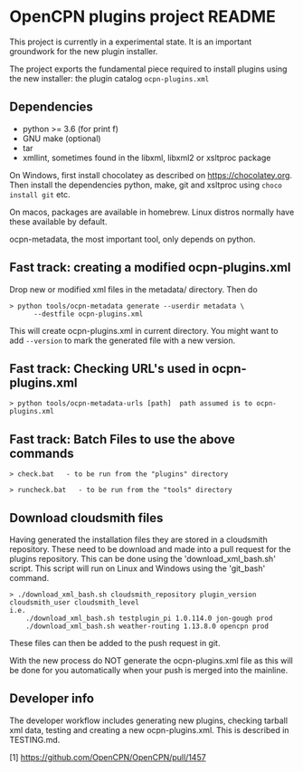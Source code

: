 OpenCPN plugins project README
===============================

This project is currently in a experimental state. It is an important
groundwork for the new plugin installer.

The project exports the fundamental piece required to install plugins using
the new installer: the plugin catalog `ocpn-plugins.xml`


Dependencies
------------

  - python >= 3.6    (for print f)
  - GNU make (optional)
  - tar
  - xmllint, sometimes found in the libxml, libxml2  or xsltproc package

On Windows, first install chocolatey as described on https://chocolatey.org.
Then install the dependencies python,  make,  git  and xsltproc using
`choco install git` etc.

On macos, packages are available in homebrew. Linux distros normally have these
available by default.

ocpn-metadata, the most important tool, only depends on python.


Fast track: creating a modified ocpn-plugins.xml
------------------------------------------------

Drop new or modified xml files in the metadata/ directory. Then do

    > python tools/ocpn-metadata generate --userdir metadata \
          --destfile ocpn-plugins.xml

This will create ocpn-plugins.xml in current directory. You might want to add
```--version``` to mark the generated file with a new version.


Fast track: Checking URL's used in ocpn-plugins.xml
------------------------------------------------

    > python tools/ocpn-metadata-urls [path]  path assumed is to ocpn-plugins.xml
	

Fast track: Batch Files to use the above commands
------------------------------------------------

    > check.bat   - to be run from the "plugins" directory

    > runcheck.bat   - to be run from the "tools" directory


Download cloudsmith files
-------------------------

Having generated the installation files they are stored in a cloudsmith repository. These need
to be download and made into a pull request for the plugins repository. This can be done using
the 'download_xml_bash.sh' script. This script will run on Linux and Windows using the 'git_bash'
command.
	
	> ./download_xml_bash.sh cloudsmith_repository plugin_version cloudsmith_user cloudsmith_level
	i.e. 
		./download_xml_bash.sh testplugin_pi 1.0.114.0 jon-gough prod
		./download_xml_bash.sh weather-routing 1.13.8.0 opencpn prod

These files can then be added to the push request in git. 

With the new process do NOT generate the ocpn-plugins.xml file as this will be done for you
automatically when your push is merged into the mainline.


Developer info
--------------

The developer workflow includes generating new plugins, checking tarball
xml data, testing  and creating a new ocpn-plugins.xml. This is described
in TESTING.md.


[1] https://github.com/OpenCPN/OpenCPN/pull/1457
